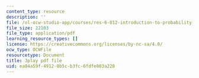 ```yaml
---
content_type: resource
description: ''
file: /ol-ocw-studio-app/courses/res-6-012-introduction-to-probability-spring-2018/ea84a59f49120b5cb3fc6fdfe003a228_DrBIORgOzSA.pdf
file_size: 22103
file_type: application/pdf
learning_resource_types: []
license: https://creativecommons.org/licenses/by-nc-sa/4.0/
ocw_type: OCWFile
resourcetype: Document
title: 3play pdf file
uid: ea84a59f-4912-0b5c-b3fc-6fdfe003a228
---
```


